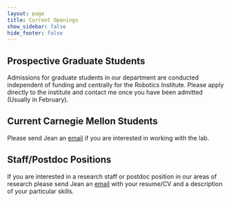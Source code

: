 ```yaml
---
layout: page
title: Current Openings
show_sidebar: false
hide_footer: false
---
```


## Prospective Graduate Students

Admissions for graduate students in our department are conducted independent
of funding and centrally for the Robotics Institute. Please apply directly to the
institute and contact me once you have been admitted (Usually in February).

## Current Carnegie Mellon Students

Please send Jean an [email](mailto:jeanoh@andrew.cmu.edu) if you are interested
in working with the lab.

## Staff/Postdoc Positions

If you are interested in a research staff or postdoc position in our areas of
research please send Jean an [email](mailto:jeanoh@andrew.cmu.edu) with your
resume/CV and a description of your particular skills.
